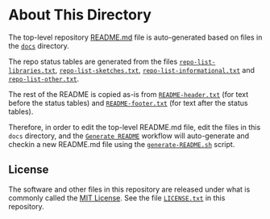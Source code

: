 # About This Directory

The top-level repository [README.md][1] file is auto-generated based on files in the [`docs`][9] directory.

The repo status tables are generated from the files [`repo-list-libraries.txt`][2], [`repo-list-sketches.txt`][3], [`repo-list-informational.txt`][10] and [`repo-list-other.txt`][4].

The rest of the README is copied as-is from [`README-header.txt`][5] (for text before the status tables) and [`README-footer.txt`][6] (for text after the status tables).

Therefore, in order to edit the top-level README.md file, edit the files in this `docs` directory, and the [`Generate README`][8] workflow will auto-generate and checkin a new README.md file using the [`generate-README.sh`][7] script.

## License

The software and other files in this repository are released under what is commonly called the [MIT License][100]. See the file [`LICENSE.txt`][101] in this repository.

[1]: ../README.md
[2]: ./repo-list-libraries.txt
[3]: ./repo-list-sketches.txt
[4]: ./repo-list-other.txt
[5]: ./README-header.txt
[6]: ./README-footer.txt
[7]: ../tools/generate-README.sh
[8]: https://github.com/Andy4495/Repo-Status/actions/workflows/generate-readme.yml
[9]: ../docs
[10]: ./repo-list-informational.txt
[100]: https://choosealicense.com/licenses/mit/
[101]: ../LICENSE.txt
[200]: https://github.com/Andy4495/Repo-Status
